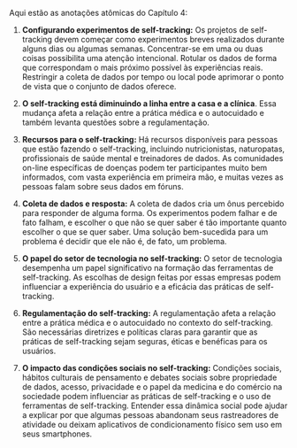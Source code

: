 Aqui estão as anotações atômicas do Capítulo 4:

1. **Configurando experimentos de self-tracking:** Os projetos de self-tracking devem começar como experimentos breves realizados durante alguns dias ou algumas semanas. Concentrar-se em uma ou duas coisas possibilita uma atenção intencional. Rotular os dados de forma que correspondam o mais próximo possível às experiências reais. Restringir a coleta de dados por tempo ou local pode aprimorar o ponto de vista que o conjunto de dados oferece.

2. **O self-tracking está diminuindo a linha entre a casa e a clínica**. Essa mudança afeta a relação entre a prática médica e o autocuidado e também levanta questões sobre a regulamentação.

3. **Recursos para o self-tracking:** Há recursos disponíveis para pessoas que estão fazendo o self-tracking, incluindo nutricionistas, naturopatas, profissionais de saúde mental e treinadores de dados. As comunidades on-line específicas de doenças podem ter participantes muito bem informados, com vasta experiência em primeira mão, e muitas vezes as pessoas falam sobre seus dados em fóruns.

4. **Coleta de dados e resposta:** A coleta de dados cria um ônus percebido para responder de alguma forma. Os experimentos podem falhar e de fato falham, e escolher o que não se quer saber é tão importante quanto escolher o que se quer saber. Uma solução bem-sucedida para um problema é decidir que ele não é, de fato, um problema.

5. **O papel do setor de tecnologia no self-tracking:** O setor de tecnologia desempenha um papel significativo na formação das ferramentas de self-tracking. As escolhas de design feitas por essas empresas podem influenciar a experiência do usuário e a eficácia das práticas de self-tracking.

6. **Regulamentação do self-tracking:** A regulamentação afeta a relação entre a prática médica e o autocuidado no contexto do self-tracking. São necessárias diretrizes e políticas claras para garantir que as práticas de self-tracking sejam seguras, éticas e benéficas para os usuários.

7. **O impacto das condições sociais no self-tracking:** Condições sociais, hábitos culturais de pensamento e debates sociais sobre propriedade de dados, acesso, privacidade e o papel da medicina e do comércio na sociedade podem influenciar as práticas de self-tracking e o uso de ferramentas de self-tracking. Entender essa dinâmica social pode ajudar a explicar por que algumas pessoas abandonam seus rastreadores de atividade ou deixam aplicativos de condicionamento físico sem uso em seus smartphones.